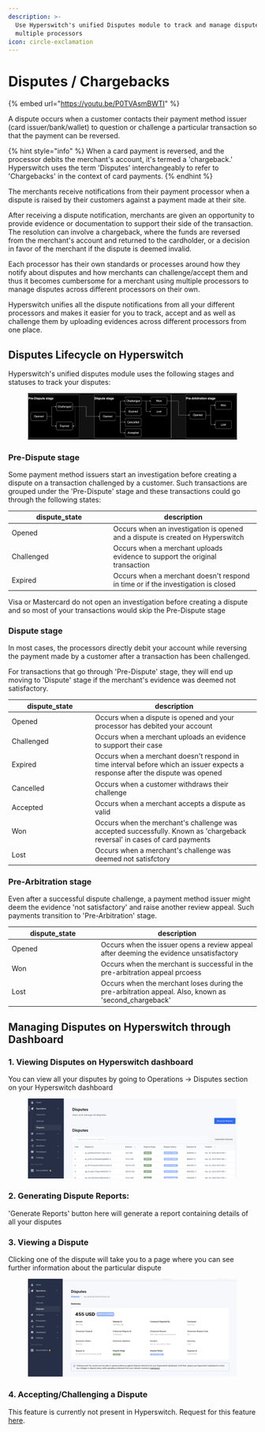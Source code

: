 ```yaml
---
description: >-
  Use Hyperswitch's unified Disputes module to track and manage disputes across
  multiple processors
icon: circle-exclamation
---
```


# Disputes / Chargebacks

{% embed url="https://youtu.be/P0TVAsmBWTI" %}

A dispute occurs when a customer contacts their payment method issuer (card issuer/bank/wallet) to question or challenge a particular transaction so that the payment can be reversed.&#x20;

{% hint style="info" %}
When a card payment is reversed, and the processor debits the merchant's account, it's termed a 'chargeback.' Hyperswitch uses the term 'Disputes' interchangeably to refer to 'Chargebacks' in the context of card payments.
{% endhint %}

The merchants receive notifications from their payment processor when a dispute is raised by their customers against a payment made at their site.

After receiving a dispute notification, merchants are given an opportunity to provide evidence or documentation to support their side of the transaction. The resolution can involve a chargeback, where the funds are reversed from the merchant's account and returned to the cardholder, or a decision in favor of the merchant if the dispute is deemed invalid.

Each processor has their own standards or processes around how they notify about disputes and how merchants can challenge/accept them and thus it becomes cumbersome for a merchant using multiple processors to manage disputes across different processors on their own.

Hyperswitch unifies all the dispute notifications from all your different processors and makes it easier for you to track, accept and as well as challenge them by uploading evidences across different processors from one place.



## Disputes Lifecycle on Hyperswitch

Hyperswitch's unified disputes module uses the following stages and statuses to track your disputes:

<div data-full-width="true"><figure><img src="../../.gitbook/assets/image (118).png" alt=""><figcaption></figcaption></figure></div>

### Pre-Dispute stage

Some payment method issuers start an investigation before creating a dispute on a transaction challenged by a customer. Such transactions are grouped under the 'Pre-Dispute' stage and these transactions could go through the following states:

<table><thead><tr><th width="192">dispute_state</th><th>description</th></tr></thead><tbody><tr><td>Opened</td><td>Occurs when an investigation is opened and a dispute is created on Hyperswitch</td></tr><tr><td>Challenged</td><td>Occurs when a merchant uploads evidence to support the original transaction</td></tr><tr><td>Expired</td><td>Occurs when a merchant doesn't respond in time or if the investigation is closed</td></tr></tbody></table>

Visa or Mastercard do not open an investigation before creating a dispute and so most of your transactions would skip the Pre-Dispute stage

### Dispute stage

In most cases, the processors directly debit your account while reversing the payment made by a customer after a transaction has been challenged.&#x20;

For transactions that go through 'Pre-Dispute' stage, they will end up moving to 'Dispute' stage if the merchant's evidence was deemed not satisfactory.

<table><thead><tr><th width="155">dispute_state</th><th>description</th></tr></thead><tbody><tr><td>Opened</td><td>Occurs when a dispute is opened and your processor has debited your account</td></tr><tr><td>Challenged</td><td>Occurs when a merchant uploads an evidence to support their case</td></tr><tr><td>Expired</td><td>Occurs when a merchant doesn't respond in time interval before which an issuer expects a response after the dispute was opened</td></tr><tr><td>Cancelled</td><td>Occurs when a customer withdraws their challenge </td></tr><tr><td>Accepted</td><td>Occurs when a merchant accepts a dispute as valid</td></tr><tr><td>Won</td><td>Occurs when the merchant's challenge was accepted successfully. Known as 'chargeback reversal' in cases of card payments</td></tr><tr><td>Lost</td><td>Occurs when a merchant's challenge was deemed not satisfctory</td></tr></tbody></table>

### Pre-Arbitration stage

Even after a successful dispute challenge, a payment method issuer might deem the evidence 'not satisfactory' and raise another review appeal. Such payments transition to 'Pre-Arbitration' stage.



<table><thead><tr><th width="167">dispute_state</th><th>description</th></tr></thead><tbody><tr><td>Opened</td><td>Occurs when the issuer opens a review appeal after deeming the evidence unsatisfactory</td></tr><tr><td>Won</td><td>Occurs when the merchant is successful in the pre-arbitration appeal prcoess</td></tr><tr><td>Lost</td><td> Occurs when the merchant loses during the pre-arbitration appeal. Also, known as 'second_chargeback'</td></tr></tbody></table>



## Managing Disputes on Hyperswitch through Dashboard

### 1. Viewing Disputes on Hyperswitch dashboard

You can view all your disputes by going to Operations -> Disputes section on your Hyperswitch dashboard

<figure><img src="../../.gitbook/assets/image (120).png" alt=""><figcaption></figcaption></figure>

### 2. Generating Dispute Reports:

'Generate Reports' button here will generate a report containing details of all your disputes

### 3.  Viewing a Dispute

Clicking one of the dispute will take you to a page where you can see further information about the particular dispute

<figure><img src="../../.gitbook/assets/image (122).png" alt=""><figcaption></figcaption></figure>

### 4. Accepting/Challenging a Dispute

This feature is currently not present in Hyperswitch. Request for this feature [here](https://github.com/juspay/hyperswitch/discussions/new?category=ideas-feature-requests).
